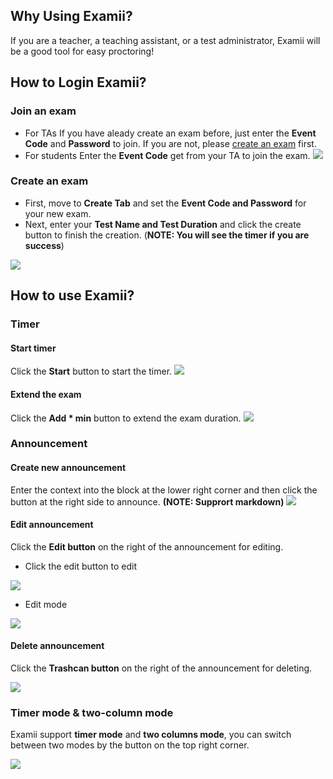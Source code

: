 ## Why Using Examii?
If you are a teacher, a teaching assistant, or a test administrator, Examii will be a good tool for easy proctoring! 
## How to Login Examii?
### Join an exam
- For TAs
If you have aleady create an exam before, just enter the **Event Code** and **Password** to join. If you are not, please [create an exam](./index#create-an-exam) first.
- For students
Enter the **Event Code** get from your TA to join the exam.
![](https://i.imgur.com/BWt1zHv.png)


### Create an exam
- First, move to **Create Tab** and set the **Event Code and Password** for your new exam.
- Next, enter your **Test Name and Test Duration** and click the create button to finish the creation. 
(**NOTE: You will see the timer if you are success**)

![](https://i.imgur.com/TRNoqhq.png)



## How to use Examii?
### Timer
#### Start timer
Click the **Start** button to start the timer.
![](https://i.imgur.com/VJJDQel.png)


#### Extend the exam
Click the **Add * min** button to extend the exam duration.
![](https://i.imgur.com/UJRLWsF.png)


### Announcement
#### Create new announcement
Enter the context into the block at the lower right corner and then click the button at the right side to announce. **(NOTE: Supprort markdown)**
![](https://i.imgur.com/nfE31jg.png)


#### Edit announcement
Click the **Edit button** on the right of the announcement for editing.
- Click the edit button to edit

![](https://i.imgur.com/j0hQ46D.png)

- Edit mode

![](https://i.imgur.com/r4aEIJ6.png)

#### Delete announcement
Click the **Trashcan button** on the right of the announcement for deleting.

![](https://i.imgur.com/j0hQ46D.png)

### Timer mode & two-column mode
Examii support **timer mode** and **two columns mode**, you can switch between two modes by the button on the top right corner.

![](https://i.imgur.com/DsyrHLh.png)

